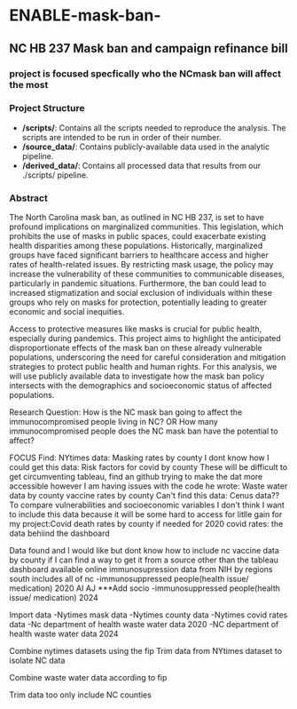 # ENABLE-mask-ban-

## NC HB 237 Mask ban and campaign refinance bill

### project is focused specfically who the NCmask ban will affect the most 
### Project Structure

- **/scripts/**: Contains all the scripts needed to reproduce the analysis. The scripts are intended to be run in order of their number.
- **/source_data/**: Contains publicly-available data used in the analytic pipeline.
- **/derived_data/**: Contains all processed data that results from our ./scripts/ pipeline.

### Abstract

The North Carolina mask ban, as outlined in NC HB 237, is set to have profound implications on marginalized communities. This legislation, which prohibits the use of masks in public spaces, could exacerbate existing health disparities among these populations. Historically, marginalized groups have faced significant barriers to healthcare access and higher rates of health-related issues. By restricting mask usage, the policy may increase the vulnerability of these communities to communicable diseases, particularly in pandemic situations. Furthermore, the ban could lead to increased stigmatization and social exclusion of individuals within these groups who rely on masks for protection, potentially leading to greater economic and social inequities. 

Access to protective measures like masks is crucial for public health, especially during pandemics. This project aims to highlight the anticipated disproportionate effects of the mask ban on these already vulnerable populations, underscoring the need for careful consideration and mitigation strategies to protect public health and human rights. For this analysis, we will use publicly available data to investigate how the mask ban policy intersects with the demographics and socioeconomic status of affected populations.

Research Question:
    How is the NC mask ban going to affect the immunocompromised people living in NC?
                    OR
    How many immunocompromised people does the NC mask ban have the potential to affect?

FOCUS 
Find:
NYtimes data: Masking rates by county
I dont know how I could get this data: Risk factors for covid by county
 These will be difficult to get circumventing tableau, find an github trying to make the dat more accessible however I am having issues with the code he wrote:
    Waste water data by county
    vaccine rates by county 
Can't find this data: Cenus data??  To compare vulnerabilities and socioeconomic variables
I don't think I want to include this data because it will be some hard to access for litlle gain for my project:Covid death rates by county 
if needed for 2020 covid rates: the data behiind the dashboard


Data found and I would like but dont know how to include 
nc vaccine data by county if I can find a way to get it from a source other than the tableau dashboard available online
immunosupression data from NIH by regions south includes all of nc
-immunosuppressed people(health issue/ medication) 2020 AI AJ ***Add socio
-immunosuppressed people(health issue/ medication) 2024

Import data
-Nytimes mask data
-Nytimes county data
-Nytimes covid rates data
-Nc department of health waste water data 2020
-NC department of health waste water data 2024 


Combine nytimes datasets using the fip
Trim data from NYtimes dataset to isolate NC data
 
Combine waste water data according to fip

Trim data too only include NC counties 


